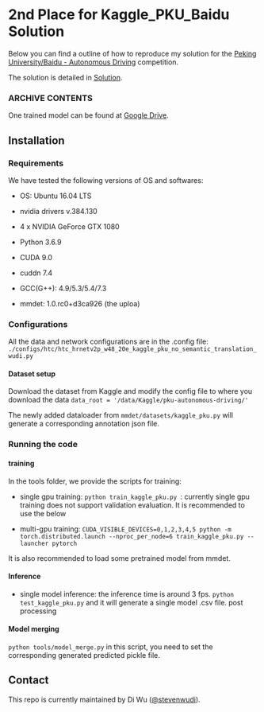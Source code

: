 # 2nd Place for Kaggle_PKU_Baidu Solution

Below you can find a outline of how to reproduce my solution for the
[Peking University/Baidu - Autonomous Driving](https://www.kaggle.com/c/pku-autonomous-driving/) competition.

The solution is detailed in [Solution](README_solution.md).

### ARCHIVE CONTENTS

One trained model can be found at [Google Drive](https://drive.google.com/open?id=0BzicoAl6Jud9U1hMUEw0N1R4VlRHeUpwdll4VTBqMnAxT29z).


## Installation
### Requirements


We have tested the following versions of OS and softwares:
- OS: Ubuntu 16.04 LTS 
- nvidia drivers v.384.130
- 4 x NVIDIA GeForce GTX 1080

- Python 3.6.9
- CUDA 9.0
- cuddn 7.4
- GCC(G++): 4.9/5.3/5.4/7.3
- mmdet: 1.0.rc0+d3ca926  (the uploa)

### Configurations
 All the data and network configurations are in the .config file:
 ` ./configs/htc/htc_hrnetv2p_w48_20e_kaggle_pku_no_semantic_translation_wudi.py ` 


#### Dataset setup

Download the dataset from Kaggle and modify the config file to where you download the data
`data_root = '/data/Kaggle/pku-autonomous-driving/'`

The newly added dataloader from `mmdet/datasets/kaggle_pku.py`
will generate a corresponding annotation json file.

### Running the code

#### training
In the tools folder, we provide the scripts for training:

- single gpu training: `python train_kaggle_pku.py `: currently single gpu training does not support validation evaluation. It
is recommended to  use the below

- multi-gpu training:  `CUDA_VISIBLE_DEVICES=0,1,2,3,4,5 python -m torch.distributed.launch --nproc_per_node=6 train_kaggle_pku.py --launcher pytorch`

It is also recommended to load some pretrained model from mmdet.

#### Inference 

- single model inference:  the inference time is around 3 fps. `python test_kaggle_pku.py` and it will generate a single model .csv file.
post processing

#### Model merging

`python tools/model_merge.py`  in this script, you need to set the corresponding generated predicted pickle file.


## Contact

This repo is currently maintained by Di Wu ([@stevenwudi](http://github.com/stevenwudi)).